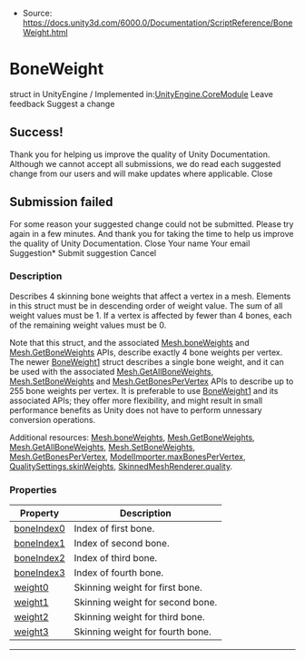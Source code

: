 * Source: https://docs.unity3d.com/6000.0/Documentation/ScriptReference/BoneWeight.html

# BoneWeight
struct in UnityEngine
/
Implemented in:[UnityEngine.CoreModule](https://docs.unity3d.com/6000.0/Documentation/ScriptReference/UnityEngine.CoreModule.html)
Leave feedback
Suggest a change
## Success!
Thank you for helping us improve the quality of Unity Documentation. Although we cannot accept all submissions, we do read each suggested change from our users and will make updates where applicable.
Close
## Submission failed
For some reason your suggested change could not be submitted. Please <a>try again</a> in a few minutes. And thank you for taking the time to help us improve the quality of Unity Documentation.
Close
Your name Your email Suggestion* Submit suggestion
Cancel
### Description
Describes 4 skinning bone weights that affect a vertex in a mesh.
Elements in this struct must be in descending order of weight value. The sum of all weight values must be 1. If a vertex is affected by fewer than 4 bones, each of the remaining weight values must be 0.  
  
Note that this struct, and the associated [Mesh.boneWeights](https://docs.unity3d.com/6000.0/Documentation/ScriptReference/Mesh-boneWeights.html) and [Mesh.GetBoneWeights](https://docs.unity3d.com/6000.0/Documentation/ScriptReference/Mesh.GetBoneWeights.html) APIs, describe exactly 4 bone weights per vertex. The newer [BoneWeight1](https://docs.unity3d.com/6000.0/Documentation/ScriptReference/BoneWeight1.html) struct describes a single bone weight, and it can be used with the associated [Mesh.GetAllBoneWeights](https://docs.unity3d.com/6000.0/Documentation/ScriptReference/Mesh.GetAllBoneWeights.html), [Mesh.SetBoneWeights](https://docs.unity3d.com/6000.0/Documentation/ScriptReference/Mesh.SetBoneWeights.html) and [Mesh.GetBonesPerVertex](https://docs.unity3d.com/6000.0/Documentation/ScriptReference/Mesh.GetBonesPerVertex.html) APIs to describe up to 255 bone weights per vertex. It is preferable to use [BoneWeight1](https://docs.unity3d.com/6000.0/Documentation/ScriptReference/BoneWeight1.html) and its associated APIs; they offer more flexibility, and might result in small performance benefits as Unity does not have to perform unnessary conversion operations.  
  
Additional resources: [Mesh.boneWeights](https://docs.unity3d.com/6000.0/Documentation/ScriptReference/Mesh-boneWeights.html), [Mesh.GetBoneWeights](https://docs.unity3d.com/6000.0/Documentation/ScriptReference/Mesh.GetBoneWeights.html), [Mesh.GetAllBoneWeights](https://docs.unity3d.com/6000.0/Documentation/ScriptReference/Mesh.GetAllBoneWeights.html), [Mesh.SetBoneWeights](https://docs.unity3d.com/6000.0/Documentation/ScriptReference/Mesh.SetBoneWeights.html), [Mesh.GetBonesPerVertex](https://docs.unity3d.com/6000.0/Documentation/ScriptReference/Mesh.GetBonesPerVertex.html), [ModelImporter.maxBonesPerVertex](https://docs.unity3d.com/6000.0/Documentation/ScriptReference/ModelImporter-maxBonesPerVertex.html), [QualitySettings.skinWeights](https://docs.unity3d.com/6000.0/Documentation/ScriptReference/QualitySettings-skinWeights.html), [SkinnedMeshRenderer.quality](https://docs.unity3d.com/6000.0/Documentation/ScriptReference/SkinnedMeshRenderer-quality.html).
### Properties
Property | Description  
---|---  
[boneIndex0](https://docs.unity3d.com/6000.0/Documentation/ScriptReference/BoneWeight-boneIndex0.html) | Index of first bone.  
[boneIndex1](https://docs.unity3d.com/6000.0/Documentation/ScriptReference/BoneWeight-boneIndex1.html) | Index of second bone.  
[boneIndex2](https://docs.unity3d.com/6000.0/Documentation/ScriptReference/BoneWeight-boneIndex2.html) | Index of third bone.  
[boneIndex3](https://docs.unity3d.com/6000.0/Documentation/ScriptReference/BoneWeight-boneIndex3.html) | Index of fourth bone.  
[weight0](https://docs.unity3d.com/6000.0/Documentation/ScriptReference/BoneWeight-weight0.html) | Skinning weight for first bone.  
[weight1](https://docs.unity3d.com/6000.0/Documentation/ScriptReference/BoneWeight-weight1.html) | Skinning weight for second bone.  
[weight2](https://docs.unity3d.com/6000.0/Documentation/ScriptReference/BoneWeight-weight2.html) | Skinning weight for third bone.  
[weight3](https://docs.unity3d.com/6000.0/Documentation/ScriptReference/BoneWeight-weight3.html) | Skinning weight for fourth bone.  
* * *
